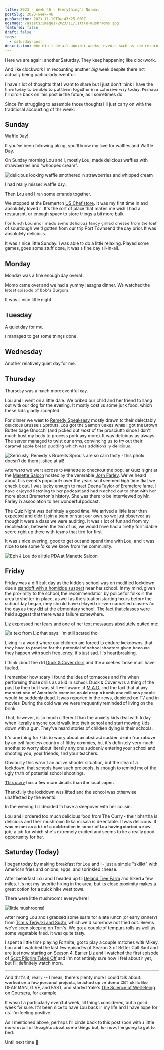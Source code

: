 ```yaml
---
title: 2023 - Week 46 - Everything's Normal
postSlug: 2023-week-46
pubDatetime: 2023-11-19T04:43:25.000Z
ogImage: /assets/images/2023/11/little-mushrooms.jpg
featured: false
draft: false
tags:
  - saturday-post
description: Wherein I detail another weeks' events such as the return of Waffle Day, a lovely date I had with my wife at Quiz Night in Manette, a terrifying lockdown at my daughter's school, and a nice little hike today
---
```


Here we are again: another Saturday. They keep happening like clockwork.

And like clockwork I'm recounting another _big_ week despite there not actually being particularly eventful.

I have a lot of thoughts that I want to share but I just don't think I have the time today to be able to put them together in a cohesive way today. Perhaps I'll circle back on this post in the future, as I sometimes do.

Since I'm struggling to assemble those thoughts I'll just carry on with the traditional accounting of the week:

## Sunday

Waffle Day!

If you've been following along, you'll know my love for waffles and Waffle Day.

On Sunday morning Lou and I, mostly Lou, made delicious waffles with strawberries and "whooped cream".

![delicious looking waffle smothered in strawberries and whipped cream](../../../../assets/images/2023/11/waffles.jpg)

I had really missed waffle day.

Then Lou and I ran some errands together.

We stopped at the Bremerton [US Chef'store](https://www.chefstore.com/). It was my first time in and absolutely loved it. It's the sort of place that makes me wish I had a restaurant, or enough space to store things a bit more bulk.

For lunch Lou and I made some delicious fancy grilled cheese from the loaf of sourdough we'd gotten from our trip Port Townsend the day prior. It was absolutely delicious.

It was a nice little Sunday. I was able to do a little relaxing. Played some games, goes some stuff done, it was a fine day all-in-all.

## Monday

Monday was a fine enough day overall.

Momo came over and we had a yummy lasagna dinner. We watched the latest episode of Bob's Burgers.

It was a nice little night.

## Tuesday

A quiet day for me.

I managed to get some things done.

## Wednesday

Another relatively quiet day for me.

## Thursday

Thursday was a much more eventful day.

Lou and I went on a little date. We bribed our child and her friend to hang out with our dog for the evening. It mostly cost us some junk food, which these kids gladly accepted.

For dinner we went to [Remedy Speakeasy](https://www.remedyspeakeasy.com/) mostly drawn to their delectably delicious Brussels Sprouts. Lou got the Salmon Cakes while I got the Brown Butter Sage Gnocchi (and picked out _most_ of the prosciutto since I don't much trust my body to process pork any more). It was delicious as always. The server managed to twist our arms, convincing us to try out their caramel apple bread pudding which was additionally delicious.

![Seriously, Remedy's Brusells Sprouts are so darn tasty - this photo doesn't do them justice at all!](../../../../assets/images/2023/11/bsprouts.jpg)

Afterward we went across to Manette to checkout the popular Quiz Night at the [Manette Saloon](https://themanette.com/) hosted by the venerable [Josh Farley](https://www.josh-farley.com/). We've heard about this event's popularity over the years so it seemed high time that we check it out. I was lucky enough to meet Deena Taylor of [Bremelore](https://www.bremelore.wtf/) fame. I have enjoyed listening to her podcast and had reached out to chat with her more about Bremerton's history. She was there to be interviewed by Mr. Farley in association to her wonderful podcast.

The Quiz Night was definitely a good time. We arrived a little later than expected and didn't join a team or start our own, so we just observed as though it were a class we were auditing. It was a lot of fun and from my recollection, between the two of us, we would have had a pretty formidable score right up there with teams that tied for first.

It was a nice evening, good to get out and spend time with Lou, and it was nice to see some folks we know from the community.

![Eph & Lou do a little PDA at Manette Saloon](../../../../assets/images/2023/11/eph-and-lou-pda.jpg)

## Friday

Friday was a difficult day as the kiddo's school was on modified lockdown due a [standoff with a homicide suspect](https://www.kitsapsun.com/story/news/2023/11/18/2-dead-following-standoff-in-east-bremerton-in-which-shots-were-fired/71633208007/) near her school. In my mind, given the proximity to the school, the recommendation by police for folks in the area to shelter-in-place, as well as the situation starting hours before the school day began, they should have delayed or even cancelled classes for the day as they did at the elementary school. The fact that classes were held suggest that there was a failure somewhere.

Liz expressed her fears and one of her text messages absolutely gutted me:

![a text from Liz that says: I'm still scared tho](../../../../assets/images/2023/11/still-scared.jpg)

Living in a world where our children are forced to endure lockdowns, that they have to practice for the potential of school shooters given because they happen with such frequency, it's just sad. It's heartbreaking.

I think about the old [Duck & Cover drills](https://www.history.com/news/duck-cover-drills-cold-war-arms-race) and the anxieties those must have fueled.

I remember how scary I found the idea of tornadoes and fire when performing those drills as a kid in school. Duck & Cover was a thing of the past by then but I was still well aware of [M.A.D.](https://en.wikipedia.org/wiki/Mutual_assured_destruction) and the fact that at any moment one of America's enemies could drop a bomb and millions people would be suddenly dead. It was reported in the news, depicted on TV and in movies. During the cold war we were frequently reminded of living on the brink.

That, however, is so much different than the anxiety kids deal with today when literally anyone could walk into their school and start mowing kids down with a gun. They've heard stories of children dying in their schools.

It's one thing for kids to worry about an abstract sudden death from above by an evil faceless country of filthy commies, but it's definitely very much another to worry about literally any one suddenly entering your school and shooting you, your friends, and your teachers.

Obviously this wasn't an active shooter situation, but the idea of a lockdown, that schools have such protocols, is enough to remind me of the ugly truth of potential school shootings.

[This story](https://www.seattletimes.com/seattle-news/law-justice/police-fatally-shoot-homicide-suspect-during-bremerton-standoff/) has a few more details than the local paper.

Thankfully the lockdown was lifted and the school was otherwise unaffected by the events.

In the evening Liz decided to have a sleepover with her cousin.

Lou and I ordered too much delicious food from The Curry - their bhartha is delicious and their mushroom tikka masala is delectable. It was delicious. It was meant as a bit of a celebration in honor of Lou having started a new job; a job for which she's extremely excited and seems to be a really good opportunity for her.

## Saturday (Today)

I began today by making breakfast for Lou and I - just a simple "skillet" with American fries and onions, eggs, and sprinkled cheese.

After breakfast Lou and I headed up to [Ueland Tree Farm](http://www.uelandtreefarm.com/public-access.html) and hiked a few miles. It's not my favorite hiking in the area, but its close proximity makes a great option for a quick hike west town.

There were little mushrooms everywhere!

![little mushrooms!](/assets/images/2023/11/little-mushrooms.jpg)

After hiking Lou and I grabbed some sushi for a late lunch (or early dinner?) from [Tom's Teriyaki and Sushi](https://ordertomsteriyakinsushi.com/), which we'd somehow not tried out. Seems we've been sleeping on Tom's. We got a couple of tempura rolls as well as some vegetable fried. It was quite tasty.

I spent a little time playing Fortnite, got to play a couple matches with Mikey. Lou and I watched the last few episodes of Season 3 of Better Call Saul and are just now starting on Season 4. Earlier Liz and I watched the first episode of [Scott Pilgrim Takes Off](https://www.imdb.com/title/tt16969708/) and I'm not entirely sure how I feel about it yet, but I'll definitely watch more.

---

And that's it, really -- I mean, there's plenty more I could talk about. I worked on a few personal projects, brushed up on dome DBT skills like DEAR MAN, GIVE, and FAST, and started Yale's [The Science of Well-Being](https://www.coursera.org/learn/the-science-of-well-being/) on Coursera, for example.

It wasn't a particularly eventful week, all things considered, but a good week for sure. It's been nice to have Lou back in my life and I have hope for us. I'm feeling positive.

As I mentioned above, perhaps I'll circle back to this post soon with a little more detail or thoughts about some things but, for now, I'm going to get to bed.

Until next time 👋
